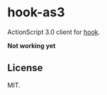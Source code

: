 hook-as3
===

ActionScript 3.0 client for [hook](https://github.com/doubleleft/hook).

**Not working yet**

License
---

MIT.
